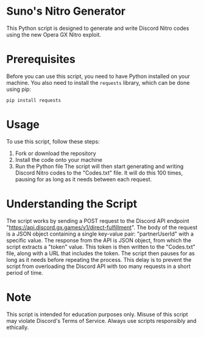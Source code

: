 # Suno's Nitro Generator
This Python script is designed to generate and write Discord Nitro codes using the new Opera GX Nitro exploit.

# Prerequisites
Before you can use this script, you need to have Python installed on your machine. You also need to install the `requests` library, which can be done using pip:
```cd
pip install requests
```

# Usage
To use this script, follow these steps:
1. Fork or download the repository
2. Install the code onto your machine
3. Run the Python file
The script will then start generating and writing Discord Nitro codes to the "Codes.txt" file. It will do this 100 times, pausing for as long as it needs between each request.

# Understanding the Script
The script works by sending a POST request to the Discord API endpoint "https://api.discord.gx.games/v1/direct-fulfillment". The body of the request is a JSON object containing a single key-value pair: "partnerUserId" with a specific value.
The response from the API is JSON object, from which the script extracts a "token" value. This token is then written to the "Codes.txt" file, along with a URL that includes the token.
The script then pauses for as long as it needs before repeating the process. This delay is to prevent the script from overloading the Discord API with too many requests in a short period of time.

# Note
This script is intended for education purposes only. Misuse of this script may violate Discord's Terms of Service. Always use scripts responsibly and ethically.
